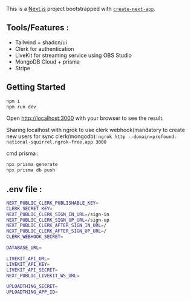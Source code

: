 This is a [Next.js](https://nextjs.org/) project bootstrapped with
[`create-next-app`](https://github.com/vercel/next.js/tree/canary/packages/create-next-app).

## Tools/Features :

- Tailwind + shadcn/ui
- Clerk for authentication
- LiveKit for streaming service using OBS Studio
- MongoDB Cloud + prisma
- Stripe

## Getting Started

```bash
npm i
npm run dev
```

Open [http://localhost:3000](http://localhost:3000) with your browser to see the result.

Sharing localhost with ngrok to use clerk webhook(mandatory to create new users for sync clerk/mongodb):
`ngrok http --domain=profound-national-squirrel.ngrok-free.app 3000`

cmd prisma :

```bash
npx prisma generate
npx prisma db push
```

## .env file :

```bash
NEXT_PUBLIC_CLERK_PUBLISHABLE_KEY=
CLERK_SECRET_KEY=
NEXT_PUBLIC_CLERK_SIGN_IN_URL=/sign-in
NEXT_PUBLIC_CLERK_SIGN_UP_URL=/sign-up
NEXT_PUBLIC_CLERK_AFTER_SIGN_IN_URL=/
NEXT_PUBLIC_CLERK_AFTER_SIGN_UP_URL=/
CLERK_WEBHOOK_SECRET=

DATABASE_URL=

LIVEKIT_API_URL=
LIVEKIT_API_KEY=
LIVEKIT_API_SECRET=
NEXT_PUBLIC_LIVEKIT_WS_URL=

UPLOADTHING_SECRET=
UPLOADTHING_APP_ID=
```

